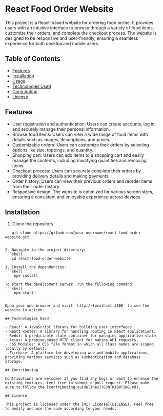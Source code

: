 # React Food Order Website

This project is a React-based website for ordering food online. It provides users with an intuitive interface to browse through a variety of food items, customize their orders, and complete the checkout process. The website is designed to be responsive and user-friendly, ensuring a seamless experience for both desktop and mobile users.

## Table of Contents
- [Features](#features)
- [Installation](#installation)
- [Usage](#usage)
- [Technologies Used](#technologies-used)
- [Contributing](#contributing)
- [License](#license)

## Features

- User registration and authentication: Users can create accounts, log in, and securely manage their personal information.
- Browse food items: Users can view a wide range of food items with details such as images, descriptions, and prices.
- Customizable orders: Users can customize their orders by selecting options like size, toppings, and quantity.
- Shopping cart: Users can add items to a shopping cart and easily manage the contents, including modifying quantities and removing items.
- Checkout process: Users can securely complete their orders by providing delivery details and making payments.
- Order history: Users can view their previous orders and reorder items from their order history.
- Responsive design: The website is optimized for various screen sizes, ensuring a consistent and enjoyable experience across devices.

## Installation

1. Clone the repository:

```shell
   git clone https://github.com/your-username/react-food-order-website.git


2. Navigate to the project directory:
```shell
   cd react-food-order-website

3. Install the dependencies:
```shell
    npm install

To start the development server, run the following command:
```shell
    npm start


Open your web browser and visit `http://localhost:3000` to see the website in action.

## Technologies Used

- React: A JavaScript library for building user interfaces.
- React Router: A library for handling routing in React applications.
- Redux: A predictable state container for managing application state.
- Axios: A promise-based HTTP client for making API requests.
- CSS Modules: A CSS file format in which all class names are scoped locally by default.
- Firebase: A platform for developing web and mobile applications, providing various services such as authentication and database storage.

## Contributing

Contributions are welcome! If you find any bugs or want to enhance the existing features, feel free to submit a pull request. Please make sure to follow the [contributing guidelines](CONTRIBUTING.md).

## License

This project is licensed under the [MIT License](LICENSE). Feel free to modify and use the code according to your needs.

